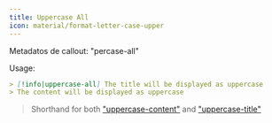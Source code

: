 ```yaml
---
title: Uppercase All
icon: material/format-letter-case-upper
---
```


Metadatos de callout: "percase-all"

Usage:

```md
> [!info|uppercase-all] The title will be displayed as uppercase
> The content will be displayed as uppercase
```
> Shorthand for both ["uppercase-content"](../content-styling/page-4.md)
> and ["uppercase-title"](../title-styling/page-14.md)

